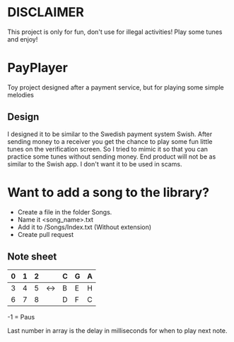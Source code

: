# DISCLAIMER
This project is only for fun, don't use for illegal activities!
Play some tunes and enjoy!

# PayPlayer
Toy project designed after a payment service, but for playing some simple melodies

## Design
I designed it to be similar to the Swedish payment system Swish.
After sending money to a receiver you get the chance to play some fun little tunes on the verification screen. So I tried to mimic it so that you can practice some tunes without sending money.
End product will not be as similar to the Swish app. I don't want it to be used in scams. 

# Want to add a song to the library?
* Create a file in the folder Songs.
* Name it <song_name>.txt
* Add it to /Songs/Index.txt (Without extension)
* Create pull request

## Note sheet
| 0 | 1 | 2 |     | C | G | A |
| - | - | - |  -  | - | - | - |
| 3 | 4 | 5 | <-> | B | E | H |
| 6 | 7 | 8 |     | D | F | C |

-1 = Paus

Last number in array is the delay in milliseconds for when to play next note.
